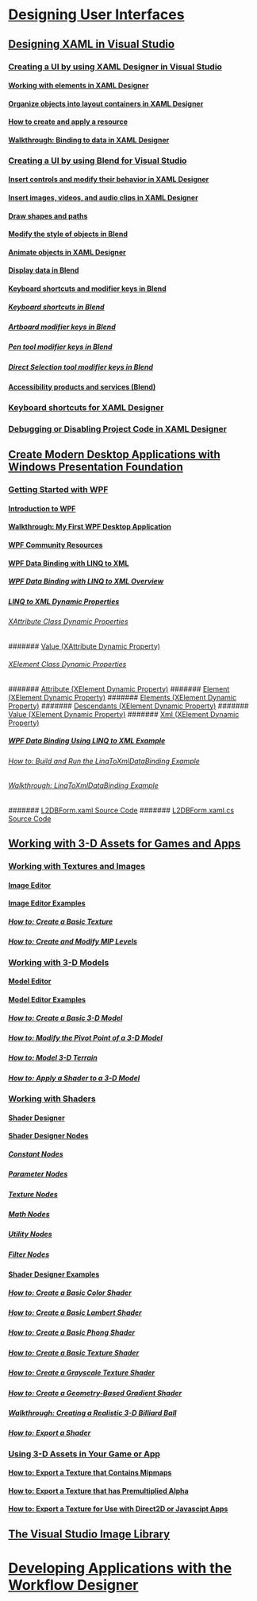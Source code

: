 # [Designing User Interfaces](designing-user-interfaces.md)
## [Designing XAML in Visual Studio](designing-xaml-in-visual-studio.md)
### [Creating a UI by using XAML Designer in Visual Studio](creating-a-ui-by-using-xaml-designer-in-visual-studio.md)
#### [Working with elements in XAML Designer](working-with-elements-in-xaml-designer.md)
#### [Organize objects into layout containers in XAML Designer](organize-objects-into-layout-containers-in-xaml-designer.md)
#### [How to create and apply a resource](how-to-create-and-apply-a-resource.md)
#### [Walkthrough: Binding to data in XAML Designer](walkthrough-binding-to-data-in-xaml-designer.md)
### [Creating a UI by using Blend for Visual Studio](creating-a-ui-by-using-blend-for-visual-studio.md)
#### [Insert controls and modify their behavior in XAML Designer](insert-controls-and-modify-their-behavior-in-xaml-designer.md)
#### [Insert images, videos, and audio clips in XAML Designer](insert-images-videos-and-audio-clips-in-xaml-designer.md)
#### [Draw shapes and paths](draw-shapes-and-paths.md)
#### [Modify the style of objects in Blend](modify-the-style-of-objects-in-blend.md)
#### [Animate objects in XAML Designer](animate-objects-in-xaml-designer.md)
#### [Display data in Blend](display-data-in-blend.md)
#### [Keyboard shortcuts and modifier keys in Blend](keyboard-shortcuts-and-modifier-keys-in-blend.md)
##### [Keyboard shortcuts in Blend](keyboard-shortcuts-in-blend.md)
##### [Artboard modifier keys in Blend](artboard-modifier-keys-in-blend.md)
##### [Pen tool modifier keys in Blend](pen-tool-modifier-keys-in-blend.md)
##### [Direct Selection tool modifier keys in Blend](direct-selection-tool-modifier-keys-in-blend.md)
#### [Accessibility products and services (Blend)](accessibility-products-and-services-blend.md)
### [Keyboard shortcuts  for XAML Designer](keyboard-shortcuts-for-xaml-designer.md)
### [Debugging or Disabling Project Code in XAML Designer](debugging-or-disabling-project-code-in-xaml-designer.md)
## [Create Modern Desktop Applications with Windows Presentation Foundation](create-modern-desktop-applications-with-windows-presentation-foundation.md)
### [Getting Started with WPF](getting-started-with-wpf.md)
#### [Introduction to WPF](introduction-to-wpf.md)
#### [Walkthrough: My First WPF Desktop Application](walkthrough-my-first-wpf-desktop-application2.md)
#### [WPF Community Resources](wpf-community-resources.md)
#### [WPF Data Binding with LINQ to XML](wpf-data-binding-with-linq-to-xml.md)
##### [WPF Data Binding with LINQ to XML Overview](wpf-data-binding-with-linq-to-xml-overview.md)
##### [LINQ to XML Dynamic Properties](linq-to-xml-dynamic-properties.md)
###### [XAttribute Class Dynamic Properties](xattribute-class-dynamic-properties.md)
####### [Value (XAttribute Dynamic Property)](value-xattribute-dynamic-property.md)
###### [XElement Class Dynamic Properties](xelement-class-dynamic-properties.md)
####### [Attribute (XElement Dynamic Property)](attribute-xelement-dynamic-property.md)
####### [Element (XElement Dynamic Property)](element-xelement-dynamic-property.md)
####### [Elements (XElement Dynamic Property)](elements-xelement-dynamic-property.md)
####### [Descendants (XElement Dynamic Property)](descendants-xelement-dynamic-property.md)
####### [Value (XElement Dynamic Property)](value-xelement-dynamic-property.md)
####### [Xml (XElement Dynamic Property)](xml-xelement-dynamic-property.md)
##### [WPF Data Binding Using LINQ to XML Example](wpf-data-binding-using-linq-to-xml-example.md)
###### [How to: Build and Run the LinqToXmlDataBinding Example](how-to-build-and-run-the-linqtoxmldatabinding-example.md)
###### [Walkthrough: LinqToXmlDataBinding Example](walkthrough-linqtoxmldatabinding-example.md)
####### [L2DBForm.xaml Source Code](l2dbform-xaml-source-code.md)
####### [L2DBForm.xaml.cs Source Code](l2dbform-xaml-cs-source-code.md)
## [Working with 3-D Assets for Games and Apps](working-with-3-d-assets-for-games-and-apps.md)
### [Working with Textures and Images](working-with-textures-and-images.md)
#### [Image Editor](image-editor.md)
#### [Image Editor Examples](image-editor-examples.md)
##### [How to: Create a Basic Texture](how-to-create-a-basic-texture.md)
##### [How to: Create and Modify MIP Levels](how-to-create-and-modify-mip-levels.md)
### [Working with 3-D Models](working-with-3-d-models.md)
#### [Model Editor](model-editor.md)
#### [Model Editor Examples](model-editor-examples.md)
##### [How to: Create a Basic 3-D Model](how-to-create-a-basic-3-d-model.md)
##### [How to: Modify the Pivot Point of a 3-D Model](how-to-modify-the-pivot-point-of-a-3-d-model.md)
##### [How to: Model 3-D Terrain](how-to-model-3-d-terrain.md)
##### [How to: Apply a Shader to a 3-D Model](how-to-apply-a-shader-to-a-3-d-model.md)
### [Working with Shaders](working-with-shaders.md)
#### [Shader Designer](shader-designer.md)
#### [Shader Designer Nodes](shader-designer-nodes.md)
##### [Constant Nodes](constant-nodes.md)
##### [Parameter Nodes](parameter-nodes.md)
##### [Texture Nodes](texture-nodes.md)
##### [Math Nodes](math-nodes.md)
##### [Utility Nodes](utility-nodes.md)
##### [Filter Nodes](filter-nodes.md)
#### [Shader Designer Examples](shader-designer-examples.md)
##### [How to: Create a Basic Color Shader](how-to-create-a-basic-color-shader.md)
##### [How to: Create a Basic Lambert Shader](how-to-create-a-basic-lambert-shader.md)
##### [How to: Create a Basic Phong Shader](how-to-create-a-basic-phong-shader.md)
##### [How to: Create a Basic Texture Shader](how-to-create-a-basic-texture-shader.md)
##### [How to: Create a Grayscale Texture Shader](how-to-create-a-grayscale-texture-shader.md)
##### [How to: Create a Geometry-Based Gradient Shader](how-to-create-a-geometry-based-gradient-shader.md)
##### [Walkthrough: Creating a Realistic 3-D Billiard Ball](walkthrough-creating-a-realistic-3-d-billiard-ball.md)
##### [How to: Export a Shader](how-to-export-a-shader.md)
### [Using 3-D Assets in Your Game or App](using-3-d-assets-in-your-game-or-app.md)
#### [How to: Export a Texture that Contains Mipmaps](how-to-export-a-texture-that-contains-mipmaps.md)
#### [How to: Export a Texture that has Premultiplied Alpha](how-to-export-a-texture-that-has-premultiplied-alpha.md)
#### [How to: Export a Texture for Use with Direct2D or Javascipt Apps](how-to-export-a-texture-for-use-with-direct2d-or-javascipt-apps.md)
## [The Visual Studio Image Library](the-visual-studio-image-library.md)
# [Developing Applications with the Workflow Designer](../workflow-designer/developing-applications-with-the-workflow-designer.md)
